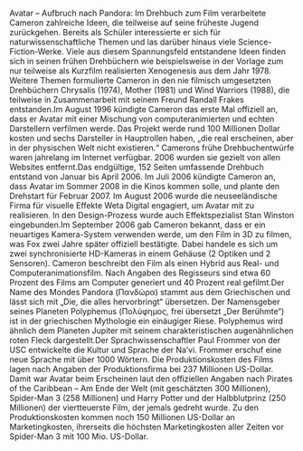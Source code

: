 Avatar – Aufbruch nach Pandora: Im Drehbuch zum Film verarbeitete Cameron zahlreiche Ideen, die teilweise auf seine früheste Jugend zurückgehen. Bereits als Schüler interessierte er sich für naturwissenschaftliche Themen und las darüber hinaus viele Science-Fiction-Werke. Viele aus diesem Spannungsfeld entstandene Ideen finden sich in seinen frühen Drehbüchern wie beispielsweise in der Vorlage zum nur teilweise als Kurzfilm realisierten Xenogenesis aus dem Jahr 1978. Weitere Themen formulierte Cameron in den nie filmisch umgesetzten Drehbüchern Chrysalis (1974), Mother (1981) und Wind Warriors (1988), die teilweise in Zusammenarbeit mit seinem Freund Randall Frakes entstanden.Im August 1996 kündigte Cameron das erste Mal offiziell an, dass er Avatar mit einer Mischung von computeranimierten und echten Darstellern verfilmen werde. Das Projekt werde rund 100 Millionen Dollar kosten und sechs Darsteller in Hauptrollen haben, „die real erscheinen, aber in der physischen Welt nicht existieren.“ Camerons frühe Drehbuchentwürfe waren jahrelang im Internet verfügbar. 2006 wurden sie gezielt von allen Websites entfernt.Das endgültige, 152 Seiten umfassende Drehbuch entstand von Januar bis April 2006. Im Juli 2006 kündigte Cameron an, dass Avatar im Sommer 2008 in die Kinos kommen solle, und plante den Drehstart für Februar 2007. Im August 2006 wurde die neuseeländische Firma für visuelle Effekte Weta Digital engagiert, um Avatar mit zu realisieren. In den Design-Prozess wurde auch Effektspezialist Stan Winston eingebunden.Im September 2006 gab Cameron bekannt, dass er ein neuartiges Kamera-System verwenden werde, um den Film in 3D zu filmen, was Fox zwei Jahre später offiziell bestätigte. Dabei handele es sich um zwei synchronisierte HD-Kameras in einem Gehäuse (2 Optiken und 2 Sensoren). Cameron beschreibt den Film als einen Hybrid aus Real- und Computeranimationsfilm. Nach Angaben des Regisseurs sind etwa 60 Prozent des Films am Computer generiert und 40 Prozent real gefilmt.Der Name des Mondes Pandora (Πανδώρα) stammt aus dem Griechischen und lässt sich mit „Die, die alles hervorbringt“ übersetzen. Der Namensgeber seines Planeten Polyphemus (Πολύφημος, frei übersetzt „Der Berühmte“) ist in der griechischen Mythologie ein einäugiger Riese. Polyphemus wird ähnlich dem Planeten Jupiter mit seinem charakteristischen augenähnlichen roten Fleck dargestellt.Der Sprachwissenschaftler Paul Frommer von der USC entwickelte die Kultur und Sprache der Na’vi. Frommer erschuf eine neue Sprache mit über 1000 Wörtern. Die Produktionskosten des Films lagen nach Angaben der Produktionsfirma bei 237 Millionen US-Dollar. Damit war Avatar beim Erscheinen laut den offiziellen Angaben nach Pirates of the Caribbean – Am Ende der Welt (mit geschätzten 300 Millionen), Spider-Man 3 (258 Millionen) und Harry Potter und der Halbblutprinz (250 Millionen) der viertteuerste Film, der jemals gedreht wurde. Zu den Produktionskosten kommen noch 150 Millionen US-Dollar an Marketingkosten, ihrerseits die höchsten Marketingkosten aller Zeiten vor Spider-Man 3 mit 100 Mio. US-Dollar.

